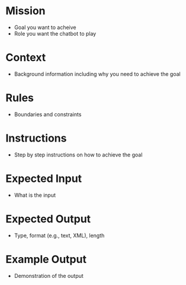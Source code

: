 # Mission
- Goal you want to acheive
- Role you want the chatbot to play

# Context
- Background information including why you need to achieve the goal

# Rules
- Boundaries and constraints

# Instructions
- Step by step instructions on how to achieve the goal

# Expected Input
- What is the input

# Expected Output
- Type, format (e.g., text, XML), length

# Example Output
- Demonstration of the output
